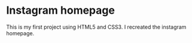 # Instagram homepage
This is my first project using HTML5 and CSS3. I recreated the instagram homepage.
